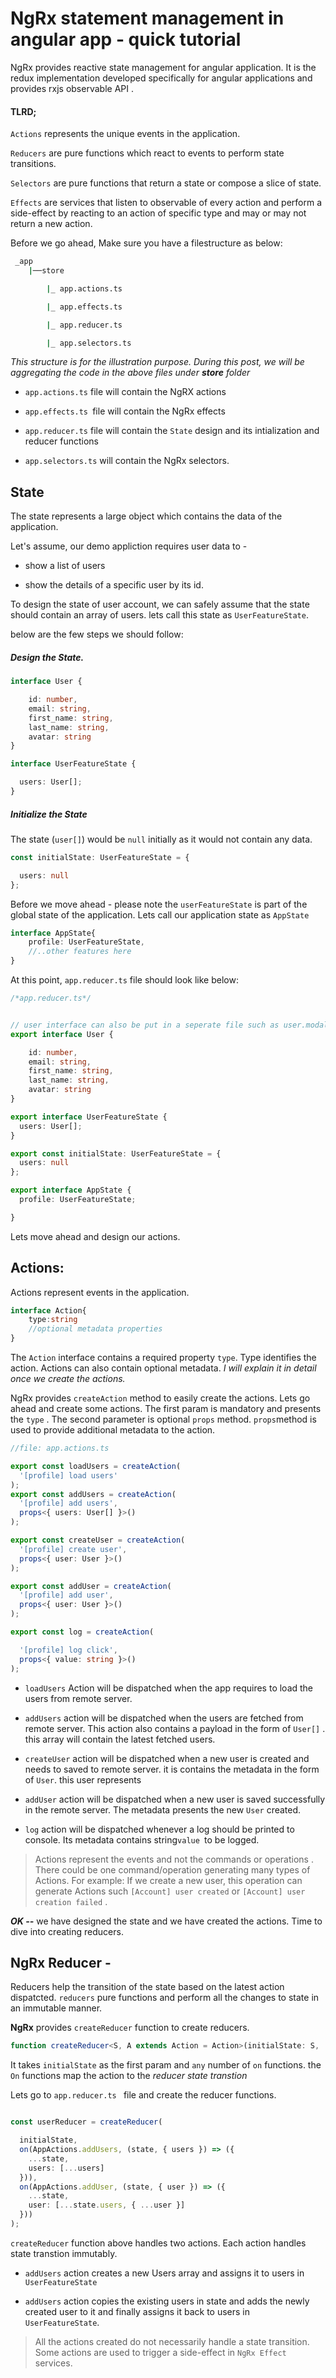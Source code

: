 # NgRx statement management in angular app - quick tutorial

NgRx provides reactive state management for angular application. It is the redux implementation developed specifically for angular applications and provides rxjs observable API .

#### TLRD;

`Actions` represents the unique events in the application.

`Reducers` are pure functions which react to events to perform state transitions.

`Selectors` are pure functions that return a state or compose a slice of state.

`Effects` are services that listen to observable of every action and perform a side-effect by reacting to an action of specific type and may or may not return a new action.



Before we go ahead, Make sure you have a filestructure as below:

```bash
 _app 
    |──store

        |_ app.actions.ts

        |_ app.effects.ts

        |_ app.reducer.ts

        |_ app.selectors.ts
```

*This structure is for the illustration purpose. During this post, we will be aggregating the code in the above files under **store**  folder*

- `app.actions.ts` file will contain the NgRX actions

- `app.effects.ts `file will contain the NgRx effects 

- `app.reducer.ts` file will contain the `State` design and its intialization and reducer functions

- `app.selectors.ts` will contain the NgRx selectors.



## State

The state represents a large object which contains the data of the application.

Let's assume, our demo appliction requires user data to - 

- show a list of users 

- show the details of a specific user by its id.



To design the state of user account, we can safely assume that the state should contain an array of users. lets call this state as `UserFeatureState`.  

below are the few steps we should follow:

##### Design the State.

```typescript
interface User {

    id: number,
    email: string,
    first_name: string,
    last_name: string,
    avatar: string
}

interface UserFeatureState {

  users: User[];
}
```

##### Initialize the State

The state (`user[]`) would be `null` initially as it would not contain any data.

```typescript
const initialState: UserFeatureState = {

  users: null
};
```

Before we move ahead - please note the  `userFeatureState` is part of the global state of the application. Lets call our application state as `AppState`

```typescript
interface AppState{
    profile: UserFeatureState,
    //..other features here
}
```

At this point, `app.reducer.ts` file should look like below:

```typescript
/*app.reducer.ts*/


// user interface can also be put in a seperate file such as user.modal.ts
export interface User {

    id: number,
    email: string,
    first_name: string,
    last_name: string,
    avatar: string
}

export interface UserFeatureState {
  users: User[];
}

export const initialState: UserFeatureState = {
  users: null
};

export interface AppState {
  profile: UserFeatureState;

}
```



Lets move ahead and design our actions.

## Actions:

Actions represent events in the application. 

```typescript
interface Action{
    type:string
    //optional metadata properties
}
```

The `Action` interface contains a required property `type`. Type identifies the action. Actions can also contain optional metadata. *I will explain it in detail once we create the actions.*



NgRx provides `createAction` method to easily create the actions. Lets go ahead and create some actions. The first param is mandatory and presents the `type` . The second parameter is optional `props` method. `props`method is used to provide additional metadata to the action.



```typescript
//file: app.actions.ts

export const loadUsers = createAction(
  '[profile] load users'
);
export const addUsers = createAction(
  '[profile] add users',
  props<{ users: User[] }>()
);

export const createUser = createAction(
  '[profile] create user',
  props<{ user: User }>()
);

export const addUser = createAction(
  '[profile] add user',
  props<{ user: User }>()
);

export const log = createAction(

  '[profile] log click',
  props<{ value: string }>()
);
```



- `loadUsers` Action will be dispatched when the app requires to load the users from remote server.

- `addUsers` action will be dispatched when the users are fetched from remote server. This action also contains a payload in the form of `User[]` . this array will contain the latest fetched users.

- `createUser` action will be dispatched when a new user is created and needs to saved to remote server. it is contains the metadata in the form of `User`. this user represents 

- `addUser` action will be dispatched when a new user is saved successfully in the remote server. The metadata  presents the new `User` created.

- `log` action will be dispatched  whenever a log should be printed to console.  Its metadata contains string`value `to be logged.
  
  

> Actions represent the events and not the commands or operations . There could be one command/operation generating many types of Actions. For example: If we create a new user, this operation can generate Actions such  `[Account] user created` or `[Account] user creation failed` .



***OK --***   we have designed the state and we have created the actions. Time to dive into creating reducers.

## NgRx Reducer -

Reducers help the transition of the state based on the latest action dispatcted. `reducers` pure functions and perform all the changes to state in an immutable manner.

**NgRx** provides `createReducer` function to create reducers. 

```typescript
function createReducer<S, A extends Action = Action>(initialState: S, ...ons: On<S>[]): ActionReducer<S, A>;
```

It takes `initialState` as the first param and  `any` number of `on` functions.  the `On` functions map the action to the *reducer state transtion*

 Lets go to `app.reducer.ts ` file and create the reducer functions.



```typescript

const userReducer = createReducer(

  initialState,
  on(AppActions.addUsers, (state, { users }) => ({
    ...state,
    users: [...users]
  })),
  on(AppActions.addUser, (state, { user }) => ({
    ...state,
    user: [...state.users, { ...user }]
  }))
);
```

`createReducer` function above handles two actions. Each action handles state transtion immutably.

- `addUsers` action creates a new Users array and assigns it to users in `UserFeatureState`

- `addUsers` action copies the existing users in state and adds the newly created user to it and finally assigns it back to users in `UserFeatureState`.
  
  

> All the actions created do not necessarily handle a state transition. Some actions are used to trigger a side-effect in `NgRx Effect` services.










